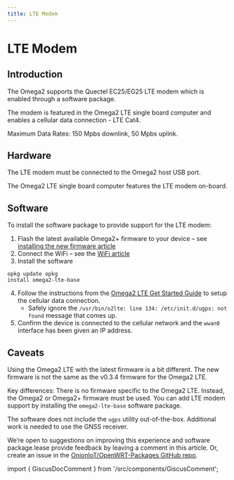 ```yaml
---
title: LTE Modem
---
```


# LTE Modem

## Introduction
The Omega2 supports the Quectel EC25/EG25 LTE modem which is enabled through a software package.

The modem is featured in the Omega2 LTE single board computer and enables a cellular data connection - LTE Cat4. 

Maximum Data Rates: 150 Mpbs downlink, 50 Mpbs uplink.

## Hardware
The LTE modem must be connected to the Omega2 host USB port.

The Omega2 LTE single board computer features the LTE modem on-board. 

## Software
To install the software package to provide support for the LTE modem:

1. Flash the latest available Omega2+ firmware to your device – see [installing the new firmware article](https://documentation.onioniot.com/installing-firmware)
2. Connect the WiFi – see the [WiFi article](https://documentation.onioniot.com/networking/wifi)
3. Install the software
 ```
 opkg update opkg 
 install omega2-lte-base
 ```

4. Follow the instructions from the [Omega2 LTE Get Started Guide](https://onion.io/omega2-lte-guide/#getstarted-cellular) to setup the cellular data connection.
	- Safely ignore the `/usr/bin/o2lte: line 134: /etc/init.d/ugps: not found` message that comes up.
5. Confirm the device is connected to the cellular network and the `wwan0` interface has been given an IP address.

## Caveats
Using the Omega2 LTE with the latest firmware is a bit different. The new firmware is not the same as the v0.3.4 firmware for the Omega2 LTE.

Key differences:
There is no firmware specific to the Omega2 LTE. Instead, the Omega2 or Omega2+ firmware must be used. You can add LTE modem support by installing the `omega2-lte-base` software package.

The software does not include the `ugps` utility out-of-the-box. Additional work is needed to use the GNSS receiver.

We’re open to suggestions on improving this experience and software package.lease provide feedback by leaving a comment in this article. Or, create an issue in the [OnionIoT/OpenWRT-Packages GitHub repo](https://github.com/OnionIoT/OpenWRT-Packages/issues).

import { GiscusDocComment } from '/src/components/GiscusComment';

<GiscusDocComment /> 